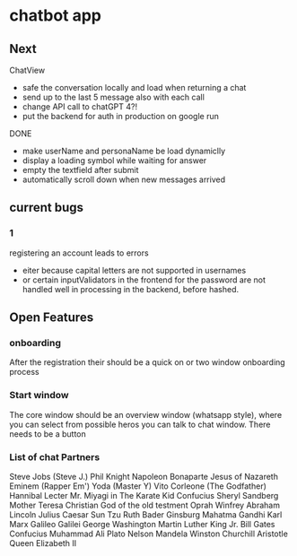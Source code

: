 #  chatbot app

## Next
ChatView 

- safe the conversation locally and load when returning a chat
- send up to the last 5 message also with each call
- change API call to chatGPT 4?!
- put the backend for auth in production on google run


DONE
- make userName and personaName be load dynamiclly
- display a loading symbol while waiting for answer
- empty the textfield after submit
- automatically scroll down when new messages arrived


## current bugs

### 1 

registering an account leads to errors
- eiter because capital letters are not supported in usernames
- or certain inputValidators in the frontend for the password are not handled well in processing in the backend, before hashed.

## Open Features

### onboarding

After the registration their should be a quick on or two window onboarding process

### Start window

The core window should be an overview window (whatsapp style), where you can select from possible heros you can talk to chat window.
There needs to be a button 





### List of chat Partners

Steve Jobs (Steve J.)
Phil Knight
Napoleon Bonaparte
Jesus of Nazareth
Eminem (Rapper Em')
Yoda (Master Y)
Vito Corleone (The Godfather)
Hannibal Lecter
Mr. Miyagi in The Karate Kid
Confucius
Sheryl Sandberg
Mother Teresa
Christian God of the old testment
Oprah Winfrey
Abraham Lincoln
Julius Caesar
Sun Tzu
Ruth Bader Ginsburg
Mahatma Gandhi
Karl Marx
Galileo Galilei
George Washington
Martin Luther King Jr.
Bill Gates
Confucius
Muhammad Ali
Plato
Nelson Mandela
Winston Churchill
Aristotle
Queen Elizabeth II
